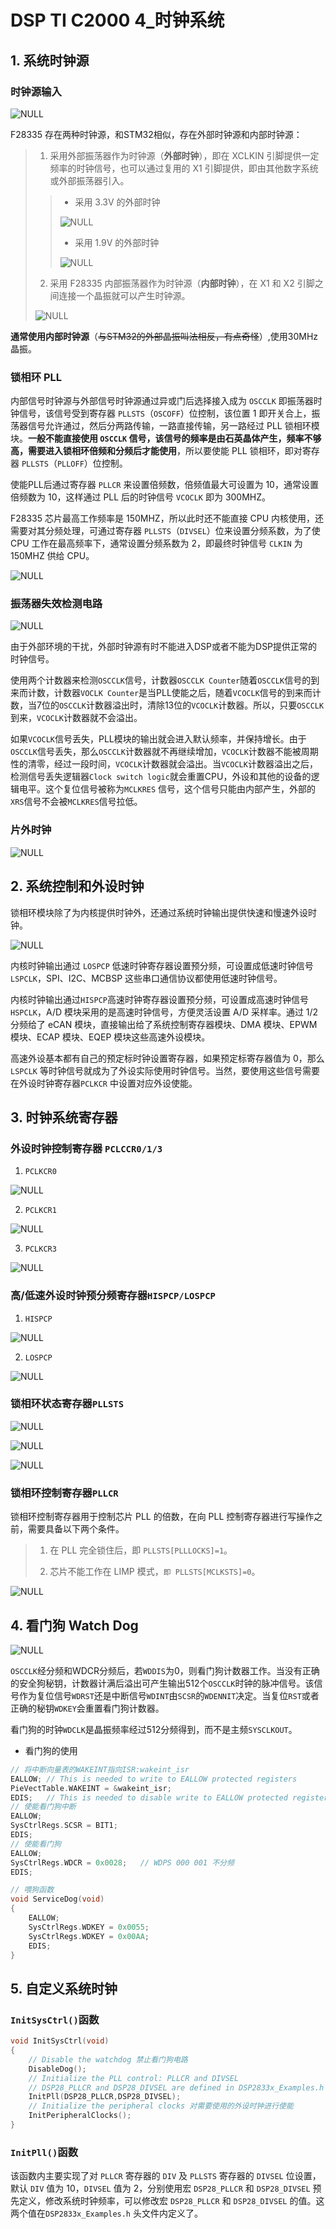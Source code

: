 # DSP TI C2000 4_时钟系统

## 1. 系统时钟源

### 时钟源输入

![NULL](./assets/picture_1.jpg)

F28335 存在两种时钟源，和STM32相似，存在外部时钟源和内部时钟源：

> 1. 采用外部振荡器作为时钟源（**外部时钟**），即在 XCLKIN 引脚提供一定频率的时钟信号，也可以通过复用的 X1 引脚提供，即由其他数字系统或外部振荡器引入。
>
> > - 采用 3.3V 的外部时钟
> >
> > ![NULL](./assets/picture_2.jpg)
> >
> > - 采用 1.9V 的外部时钟
> >
> > ![NULL](./assets/picture_3.jpg)
>
> 2. 采用 F28335 内部振荡器作为时钟源（**内部时钟**），在 X1 和 X2 引脚之间连接一个晶振就可以产生时钟源。
>
> ![NULL](./assets/picture_4.jpg)

**通常使用内部时钟源**（~~与STM32的外部晶振叫法相反，有点奇怪~~）,使用30MHz晶振。

### 锁相环 PLL

内部信号时钟源与外部信号时钟源通过异或门后选择接入成为 `OSCCLK` 即振荡器时钟信号，该信号受到寄存器 `PLLSTS`（`OSCOFF`）位控制，该位置 1 即开关合上，振荡器信号允许通过，然后分两路传输，一路直接传输，另一路经过 PLL 锁相环模块。**一般不能直接使用 `OSCCLK` 信号，该信号的频率是由石英晶体产生，频率不够高，需要进入锁相环倍频和分频后才能使用**，所以要使能 PLL 锁相环，即对寄存器 `PLLSTS`（`PLLOFF`）位控制。

使能PLL后通过寄存器 `PLLCR` 来设置倍频数，倍频值最大可设置为 10，通常设置倍频数为 10，这样通过 PLL 后的时钟信号 `VCOCLK` 即为 300MHZ。

F28335 芯片最高工作频率是 150MHZ，所以此时还不能直接 CPU 内核使用，还需要对其分频处理，可通过寄存器 `PLLSTS`（`DIVSEL`）位来设置分频系数，为了使 CPU 工作在最高频率下，通常设置分频系数为 2，即最终时钟信号 `CLKIN` 为 150MHZ 供给 CPU。

![NULL](./assets/picture_5.jpg)

### 振荡器失效检测电路

![NULL](./assets/picture_16.jpg)

由于外部环境的干扰，外部时钟源有时不能进入DSP或者不能为DSP提供正常的时钟信号。

使用两个计数器来检测`OSCCLK`信号，计数器`OSCCLK Counter`随着`OSCCLK`信号的到来而计数，计数器`VOCLK Counter`是当PLL使能之后，随着`VCOCLK`信号的到来而计数，当7位的`OSCCLK`计数器溢出时，清除13位的`VCOCLK`计数器。所以，只要`OSCCLK`到来，`VCOCLK`计数器就不会溢出。

如果`VCOCLK`信号丢失，PLL模块的输出就会进入默认频率，并保持增长。由于`OSCCLK`信号丢失，那么`OSCCLK`计数器就不再继续增加，`VCOCLK`计数器不能被周期性的清零，经过一段时间，`VCOCLK`计数器就会溢出。当`VCOCLK`计数器溢出之后，检测信号丢失逻辑器`Clock switch logic`就会重置CPU，外设和其他的设备的逻辑电平。这个复位信号被称为`MCLKRES` 信号，这个信号只能由内部产生，外部的`XRS`信号不会被`MCLKRES`信号拉低。

### 片外时钟

![NULL](./assets/picture_17.jpg)

## 2. 系统控制和外设时钟

锁相环模块除了为内核提供时钟外，还通过系统时钟输出提供快速和慢速外设时钟。

![NULL](./assets/picture_6.jpg)

内核时钟输出通过 `LOSPCP` 低速时钟寄存器设置预分频，可设置成低速时钟信号 `LSPCLK`，SPI、I2C、MCBSP 这些串口通信协议都使用低速时钟信号。

内核时钟输出通过`HISPCP`高速时钟寄存器设置预分频，可设置成高速时钟信号`HSPCLK`，A/D 模块采用的是高速时钟信号，方便灵活设置 A/D 采样率。通过 1/2 分频给了 eCAN 模块，直接输出给了系统控制寄存器模块、DMA 模块、EPWM模块、ECAP 模块、EQEP 模块这些高速外设模块。

高速外设基本都有自己的预定标时钟设置寄存器，如果预定标寄存器值为 0，那么 `LSPCLK` 等时钟信号就成为了外设实际使用时钟信号。当然，要使用这些信号需要在外设时钟寄存器`PCLKCR` 中设置对应外设使能。

## 3. 时钟系统寄存器

### 外设时钟控制寄存器 `PCLCCR0/1/3`

1. `PCLKCR0`

![NULL](./assets/picture_7.jpg)

2. `PCLKCR1`

![NULL](./assets/picture_8.jpg)

3. `PCLKCR3`

![NULL](./assets/picture_9.jpg)

### 高/低速外设时钟预分频寄存器`HISPCP/LOSPCP`

1. `HISPCP`

![NULL](./assets/picture_10.jpg)

2. `LOSPCP`

![NULL](./assets/picture_11.jpg)

### 锁相环状态寄存器`PLLSTS`

![NULL](./assets/picture_12.jpg)

![NULL](./assets/picture_13.jpg)

![NULL](./assets/picture_14.jpg)

### 锁相环控制寄存器`PLLCR`

锁相环控制寄存器用于控制芯片 PLL 的倍数，在向 PLL 控制寄存器进行写操作之前，需要具备以下两个条件。

> 1. 在 PLL 完全锁住后，即 `PLLSTS[PLLLOCKS]=1`。
>
> 2. 芯片不能工作在 LIMP 模式，`即 PLLSTS[MCLKSTS]=0`。

![NULL](./assets/picture_15.jpg)

## 4. 看门狗 Watch Dog

![NULL](./assets/picture_18.jpg)

`OSCCLK`经分频和WDCR分频后，若`WDDIS`为0，则看门狗计数器工作。当没有正确的安全狗秘钥，计数器计满后溢出可产生输出512个`OSCCLK`时钟的脉冲信号。该信号作为复位信号`WDRST`还是中断信号`WDINT`由`SCSR`的`WDENNIT`决定。当复位`RST`或者正确的秘钥`WDKEY`会重置看门狗计数器。

看门狗的时钟`WDCLK`是晶振频率经过512分频得到，而不是主频`SYSCLKOUT`。

- 看门狗的使用

```c
// 将中断向量表的WAKEINT指向ISR:wakeint_isr
EALLOW;	// This is needed to write to EALLOW protected registers
PieVectTable.WAKEINT = &wakeint_isr;
EDIS;   // This is needed to disable write to EALLOW protected registers
// 使能看门狗中断
EALLOW;
SysCtrlRegs.SCSR = BIT1;
EDIS;
// 使能看门狗
EALLOW;
SysCtrlRegs.WDCR = 0x0028;   //	WDPS 000 001 不分频
EDIS;

// 喂狗函数
void ServiceDog(void)
{
    EALLOW;
    SysCtrlRegs.WDKEY = 0x0055;
    SysCtrlRegs.WDKEY = 0x00AA;
    EDIS;
}
```

## 5. 自定义系统时钟

### `InitSysCtrl()`函数

```c
void InitSysCtrl(void)
{
    // Disable the watchdog 禁止看门狗电路
    DisableDog();
    // Initialize the PLL control: PLLCR and DIVSEL
    // DSP28_PLLCR and DSP28_DIVSEL are defined in DSP2833x_Examples.h 给 PLLCR 寄存器赋值以获得想要的系统时钟频率
    InitPll(DSP28_PLLCR,DSP28_DIVSEL);
    // Initialize the peripheral clocks 对需要使用的外设时钟进行使能
    InitPeripheralClocks();
}
```

### `InitPll()`函数

该函数内主要实现了对 `PLLCR` 寄存器的 `DIV` 及 `PLLSTS` 寄存器的 `DIVSEL` 位设置，默认 `DIV` 值为 10，`DIVSEL` 值为 2，分别使用宏 `DSP28_PLLCR` 和 `DSP28_DIVSEL` 预先定义，修改系统时钟频率，可以修改宏 `DSP28_PLLCR` 和 `DSP28_DIVSEL` 的值。这两个值在`DSP2833x_Examples.h` 头文件内定义了。
